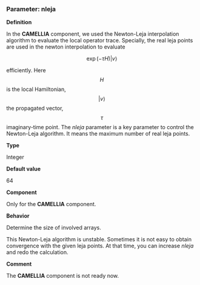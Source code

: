 ### Parameter: nleja

**Definition**

In the **CAMELLIA** component, we used the Newton-Leja interpolation algorithm to evaluate the local operator trace. Specially, the real leja points are used in the newton interpolation to evaluate 

$$\exp( -\tau H ) |v\rangle$$ 

efficiently. Here $$H$$ is the local Hamiltonian, $$|v\rangle$$ the propagated vector, $$\tau$$ imaginary-time point. The *nleja* parameter is a key parameter to control the Newton-Leja algorithm. It means the maximum number of real leja points. 

**Type**

Integer

**Default value**

64

**Component**

Only for the **CAMELLIA** component.

**Behavior**

Determine the size of involved arrays.

This Newton-Leja algorithm is unstable. Sometimes it is not easy to obtain convergence with the given leja points. At that time, you can increase *nleja* and redo the calculation.

**Comment**

The **CAMELLIA** component is not ready now.